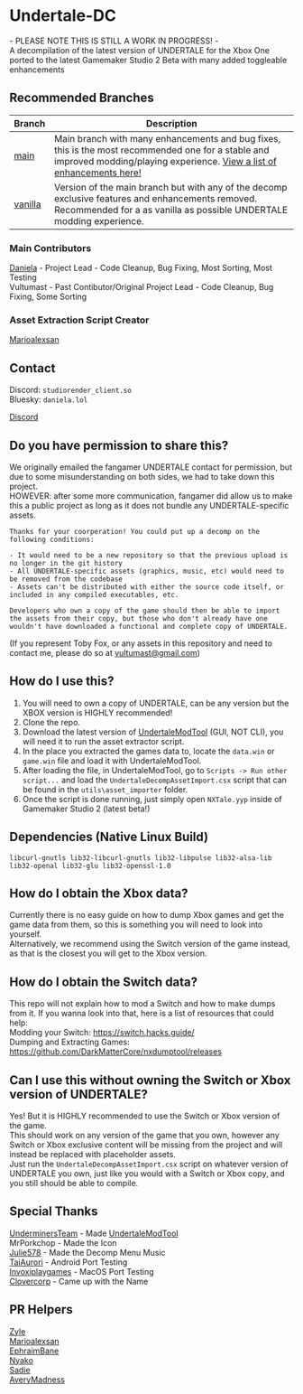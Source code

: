 # Undertale-DC
\- PLEASE NOTE THIS IS STILL A WORK IN PROGRESS! -<br>
A decompilation of the latest version of UNDERTALE for the Xbox One ported to the latest Gamemaker Studio 2 Beta with many added toggleable enhancements<br>

## Recommended Branches
Branch | Description
--------|--------
[main](https://github.com/danielah05/UndertaleDecomp/tree/main) | Main branch with many enhancements and bug fixes, this is the most recommended one for a stable and improved modding/playing experience. [View a list of enhancements here!](https://github.com/danielah05/UndertaleDecomp/blob/main/ENHANCEMENTS.md)
[vanilla](https://github.com/danielah05/UndertaleDecomp/tree/vanilla) | Version of the main branch but with any of the decomp exclusive features and enhancements removed. Recommended for a as vanilla as possible UNDERTALE modding experience.

### Main Contributors
[Daniela](https://bsky.app/profile/daniela.lol) - Project Lead - Code Cleanup, Bug Fixing, Most Sorting, Most Testing<br>
Vultumast - Past Contibutor/Original Project Lead - Code Cleanup, Bug Fixing, Some Sorting

### Asset Extraction Script Creator
[Marioalexsan](https://github.com/Marioalexsan)

## Contact
Discord: ``studiorender_client.so``<br>
Bluesky: ``daniela.lol``

[Discord](https://discord.gg/sfQmY89m9n)<br>
## Do you have permission to share this?
We originally emailed the fangamer UNDERTALE contact for permission, but due to some misunderstanding on both sides, we had to take down this project.<br>
HOWEVER: after some more communication, fangamer did allow us to make this a public project as long as it does not bundle any UNDERTALE-specific assets.
```
Thanks for your coorperation! You could put up a decomp on the following conditions:

- It would need to be a new repository so that the previous upload is no longer in the git history
- All UNDERTALE-specific assets (graphics, music, etc) would need to be removed from the codebase
- Assets can't be distributed with either the source code itself, or included in any compiled executables, etc.

Developers who own a copy of the game should then be able to import the assets from their copy, but those who don't already have one wouldn't have downloaded a functional and complete copy of UNDERTALE.
```
(If you represent Toby Fox, or any assets in this repository and need to contact me, please do so at vultumast@gmail.com)

## How do I use this?
1. You will need to own a copy of UNDERTALE, can be any version but the XBOX version is HIGHLY recommended!<br>
2. Clone the repo.
3. Download the latest version of [UndertaleModTool](https://github.com/UnderminersTeam/UndertaleModTool) (GUI, NOT CLI), you will need it to run the asset extractor script.<br>
4. In the place you extracted the games data to, locate the ``data.win`` or ``game.win`` file and load it with UndertaleModTool.<br>
5. After loading the file, in UndertaleModTool, go to ``Scripts -> Run other script...`` and load the ``UndertaleDecompAssetImport.csx`` script that can be found in the ``utils\asset_importer`` folder.<br>
6. Once the script is done running, just simply open ``NXTale.yyp`` inside of Gamemaker Studio 2 (latest beta!)

## Dependencies (Native Linux Build)
```libcurl-gnutls lib32-libcurl-gnutls lib32-libpulse lib32-alsa-lib lib32-openal lib32-glu lib32-openssl-1.0```

## How do I obtain the Xbox data?
Currently there is no easy guide on how to dump Xbox games and get the game data from them, so this is something you will need to look into yourself.<br>
Alternatively, we recommend using the Switch version of the game instead, as that is the closest you will get to the Xbox version.

## How do I obtain the Switch data?
This repo will not explain how to mod a Switch and how to make dumps from it. If you wanna look into that, here is a list of resources that could help:<br>
Modding your Switch: https://switch.hacks.guide/<br>
Dumping and Extracting Games: https://github.com/DarkMatterCore/nxdumptool/releases

## Can I use this without owning the Switch or Xbox version of UNDERTALE?
Yes! But it is HIGHLY recommended to use the Switch or Xbox version of the game.<br>
This should work on any version of the game that you own, however any Switch or Xbox exclusive content will be missing from the project and will instead be replaced with placeholder assets.<br>
Just run the ``UndertaleDecompAssetImport.csx`` script on whatever version of UNDERTALE you own, just like you would with a Switch or Xbox copy, and you still should be able to compile.

## Special Thanks
[UnderminersTeam](https://github.com/UnderminersTeam) - Made [UndertaleModTool](https://github.com/UnderminersTeam/UndertaleModTool)<br>
MrPorkchop - Made the Icon<br>
[Julie578](https://twitter.com/chromadeline) - Made the Decomp Menu Music<br>
[TaiAurori](https://devkats.club) - Android Port Testing<br>
[Invoxiplaygames](https://ipg.pw/) - MacOS Port Testing<br>
[Clovercorp](https://twitter.com/silverparasoul) - Came up with the Name 

## PR Helpers
[Zyle](https://zyle.dev/)<br>
[Marioalexsan](https://github.com/Marioalexsan)<br>
[EphraimBane](https://github.com/EphraimBane)<br>
[Nyako](https://github.com/NyakoFox)<br>
[Sadie](https://github.com/zulc22)<br>
[AveryMadness](https://github.com/AveryMadness)
